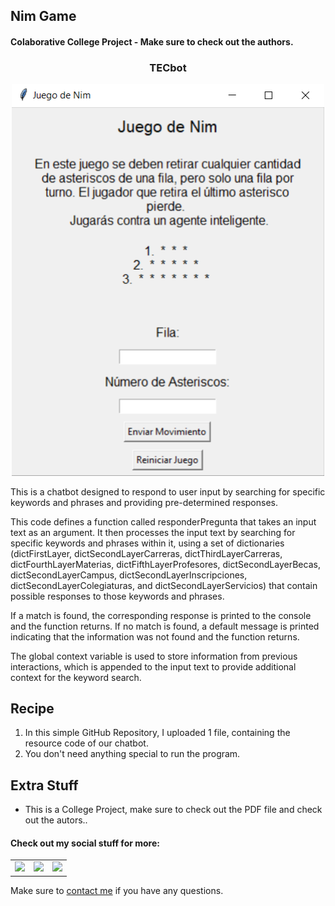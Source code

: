 ## Nim Game

#### Colaborative College Project - Make sure to check out the authors.

<h3 align="center">TECbot</h3>
<p align="center"> <img src = "/Nim_Game_UI.png" width = 500> </p>

This is a chatbot designed to respond to user input by searching for specific keywords and phrases and providing pre-determined responses.

This code defines a function called responderPregunta that takes an input text as an argument. It then processes the input text by searching for specific keywords and phrases within it, using a set of dictionaries (dictFirstLayer, dictSecondLayerCarreras, dictThirdLayerCarreras, dictFourthLayerMaterias, dictFifthLayerProfesores, dictSecondLayerBecas, dictSecondLayerCampus, dictSecondLayerInscripciones, dictSecondLayerColegiaturas, and dictSecondLayerServicios) that contain possible responses to those keywords and phrases.

If a match is found, the corresponding response is printed to the console and the function returns. If no match is found, a default message is printed indicating that the information was not found and the function returns.

The global context variable is used to store information from previous interactions, which is appended to the input text to provide additional context for the keyword search.

<h2 align="left">Recipe</h2>

1. In this simple GitHub Repository, I uploaded 1 file, containing the resource code of our chatbot.
2. You don't need anything special to run the program.

<h2 align="left">Extra Stuff</h3>

- This is a College Project, make sure to check out the PDF file and check out the autors..


#### Check out my social stuff for more:


<table>
    <tbody>
        <tr>
            </a></td>
            <td><a href="https://www.linkedin.com/in/hibrantapia/">
            <img height="50" src="https://www.vectorlogo.zone/logos/linkedin/linkedin-ar21.svg" />
            </a></td>
            <td><a href="https://twitter.com/HibranTapia">
            <img height="50" src="https://www.vectorlogo.zone/logos/twitter/twitter-ar21.svg" />
            </a></td>
            <td><a href="https://medium.com/@hibrantapia">
            <img height="50" src="https://www.vectorlogo.zone/logos/medium/medium-ar21.svg" />
            </a></td>
        </tr>
    </tbody>
</table>

Make sure to [contact me](https://github.com/hibrantapia) if you have any questions.
